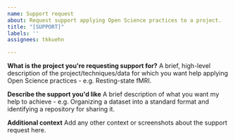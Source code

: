 ```yaml
---
name: Support request
about: Request support applying Open Science practices to a project.
title: "[SUPPORT]"
labels: ''
assignees: tkkuehn

---
```


**What is the project you're requesting support for?**
A brief, high-level description of the project/techniques/data for which you want help applying Open Science practices - e.g. Resting-state fMRI.

**Describe the support you'd like**
A brief description of what you want my help to achieve - e.g. Organizing a dataset into a standard format and identifying a repository for sharing it.

**Additional context**
Add any other context or screenshots about the support request here.
